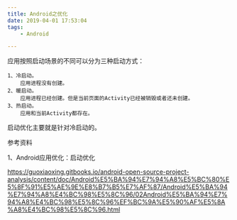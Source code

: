 ```yaml
---
title: Android之优化
date: 2019-04-01 17:53:04
tags:
	- Android

---
```




应用按照启动场景的不同可以分为三种启动方式：

```
1、冷启动。
	应用进程没有创建。
2、暖启动。
	应用进程已经创建。但是当前页面的Activity已经被销毁或者还未创建。
3、热启动。
	应用和当前Activity都存在。
```



启动优化主要就是针对冷启动的。



参考资料

1、Android应用优化：启动优化

https://guoxiaoxing.gitbooks.io/android-open-source-project-analysis/content/doc/Android%E5%BA%94%E7%94%A8%E5%BC%80%E5%8F%91%E5%AE%9E%E8%B7%B5%E7%AF%87/Android%E5%BA%94%E7%94%A8%E4%BC%98%E5%8C%96/02Android%E5%BA%94%E7%94%A8%E4%BC%98%E5%8C%96%EF%BC%9A%E5%90%AF%E5%8A%A8%E4%BC%98%E5%8C%96.html

